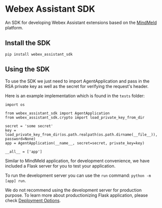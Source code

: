 # Webex Assistant SDK

An SDK for developing Webex Assistant extensions based on the [MindMeld](www.mindmeld.com) platform.

## Install the SDK

`pip install webex_assistant_sdk`

## Using the SDK

To use the SDK we just need to import AgentApplication and pass in the RSA private key as well as the secret for verifying the request's header.

Here is an example implementation which is found in the `tests` folder:

```
import os

from webex_assistant_sdk import AgentApplication
from webex_assistant_sdk.crypto import load_private_key_from_dir

secret = 'some secret'
key = load_private_key_from_dir(os.path.realpath(os.path.dirname(__file__)), password=None)
app = AgentApplication(__name__, secret=secret, private_key=key)

__all__ = ['app']
```

Similar to MindMeld application, for development convenience, we have included a Flask server for you to test your application.

To run the development server you can use the `run` command: `python -m [app] run`.

We do not recommend using the development server for production purpose. To learn more about productionizing Flask application, please check [Deployment Options](https://flask.palletsprojects.com/en/1.1.x/deploying/).